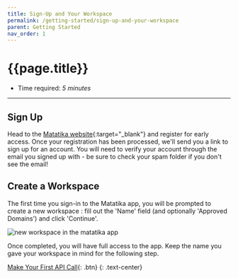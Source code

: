 ```yaml
---
title: Sign-Up and Your Workspace
permalink: /getting-started/sign-up-and-your-workspace
parent: Getting Started
nav_order: 1
---
```


# {{page.title}}

- Time required: *5 minutes*

---

## Sign Up
Head to the [Matatika website]({{site.www_url}}){:target="_blank"} and register for early access.  Once your registration has been processed, we'll send you a link to sign up for an account. You will need to verify your account through the email you signed up with - be sure to check your spam folder if you don't see the email!

## Create a Workspace
The first time you sign-in to the Matatika app, you will be prompted to create a new workspace  : fill out the 'Name' field (and optionally 'Approved Domains') and click 'Continue'.

![new workspace in the matatika app]({{site.baseurl}}/assets/img/app-new-workspace.png)

Once completed, you will have full access to the app. Keep the name you gave your workspace in mind for the following step.

[Make Your First API Call]({{site.baseurl}}/getting-started/making-your-first-api-call){: .btn}
{: .text-center}